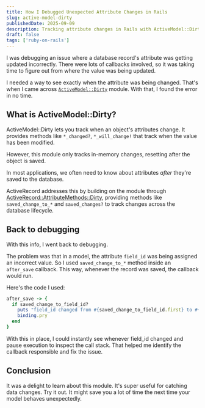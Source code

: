 ```yaml
---
title: How I Debugged Unexpected Attribute Changes in Rails
slug: active-model-dirty
publishedDate: 2025-09-09
description: Tracking attribute changes in Rails with ActiveModel::Dirty
draft: false
tags: ['ruby-on-rails']
---
```


I was debugging an issue where a database record's attribute was getting updated incorrectly.
There were lots of callbacks involved, so it was taking time to figure out from where the value was being updated.

I needed a way to see exactly when the attribute was being changed. That's when I came across [`ActiveModel::Dirty`][active_model_documentation] module. With that, I found the error in no time.

## What is ActiveModel::Dirty?

ActiveModel::Dirty lets you track when an object's attributes change. It provides methods like `*_changed?`, `*_will_change!` that track when the value has been modified.

However, this module only tracks in-memory changes, resetting after the object is saved.

In most applications, we often need to know about attributes _after_ they're saved to the database.

ActiveRecord addresses this by building on the module through [ActiveRecord::AttributeMethods::Dirty][active_record_documentation], providing methods like `saved_change_to_*` and `saved_changes?` to track changes across the database lifecycle.

## Back to debugging

With this info, I went back to debugging.

The problem was that in a model, the attribute `field_id` was being assigned an incorrect value. So I used `saved_change_to_*` method inside an `after_save` callback. This way, whenever the record was saved, the callback would run.

Here's the code I used:

```rb
after_save -> {
  if saved_change_to_field_id?
    puts "field_id changed from #{saved_change_to_field_id.first} to #{saved_change_to_field_id.last}"
    binding.pry
  end
}
```

With this in place, I could instantly see whenever field_id changed and pause execution to inspect the call stack. That helped me identify the callback responsible and fix the issue.

## Conclusion

It was a delight to learn about this module. It's super useful for catching data changes. Try it out. It might save you a lot of time the next time your model behaves unexpectedly.

[active_model_documentation]: <https://api.rubyonrails.org/classes/ActiveModel/Dirty.html>
[active_record_documentation]: <https://api.rubyonrails.org/classes/ActiveRecord/AttributeMethods/Dirty.html>
